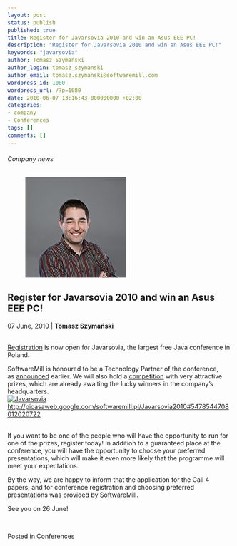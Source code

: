 ```yaml
---
layout: post
status: publish
published: true
title: Register for Javarsovia 2010 and win an Asus EEE PC!
description: "Register for Javarsovia 2010 and win an Asus EEE PC!"
keywords: "javarsovia"
author: Tomasz Szymański
author_login: tomasz_szymanski
author_email: tomasz.szymanski@softwaremill.com
wordpress_id: 1080
wordpress_url: /?p=1080
date: 2010-06-07 13:16:43.000000000 +02:00
categories:
- company
- Conferences
tags: []
comments: []
---
```


<h6>Company news</h6>
<div class="post-header clearfix">
<figure><div class="image"><img src="/img/members/szymanski.jpg" alt="Tomasz Szymański"></div></figure><div class="title">
<h2 class="font-dark-blue font-normal">Register for Javarsovia 2010 and win an Asus EEE PC!</h2>07 June, 2010 | <b>Tomasz Szymański</b><br><br>
</div>
</div>
<div class="post-rows"><div class="text">
<p id="Postyarchiwalne-RegisterforJavarsovia2010andwinanAsusEEEPC!"><a href="http://c4p.javarsovia.pl/register" rel="nofollow">Registration</a> is now open for Javarsovia, the largest free Java conference in Poland.</p>
<p>SoftwareMill is honoured to be a Technology Partner of the conference, as <a href="http://softwaremill.pl/blog/?p=9" rel="nofollow">announced</a> earlier. We will also hold a <a href="http://softwaremill.pl/blog/?p=33" rel="nofollow">competition</a> with very attractive prizes, which are already awaiting the lucky winners in the company’s headquarters.<br><a href="https://softwaremill.com/img/uploads/2013/08/SDC11156.jpg"><img class="alignnone size-medium wp-image-1081" alt="Javarsovia" src="https://softwaremill.com/img/uploads/2013/08/SDC11156-300x264.jpg" width="300" height="264"></a><br><a href="http://picasaweb.google.com/softwaremill.pl/Javarsovia2010#5478544708012020722" rel="nofollow">http://picasaweb.google.com/softwaremill.pl/Javarsovia2010#5478544708012020722</a></p>
<p><a href="http://picasaweb.google.com/softwaremill.pl/Javarsovia2010#5478544708012020722" rel="nofollow"><br></a>If you want to be one of the people who will have the opportunity to run for one of the prizes, register today! In addition to a guaranteed place at the conference, you will have the opportunity to choose your preferred presentations, which will make it even more likely that the programme will meet your expectations.</p>
<p>By the way, we are happy to inform that the application for the Call 4 papers, and for conference registration and choosing preferred presentations was provided by SoftwareMill.</p>
<p>See you on 26 June!</p>
<p> </p>
</div></div>
<div class="post-footer">Posted in Conferences</div>
